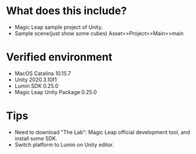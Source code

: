 # What does this include?
- Magic Leap sample project of Unity.
- Sample scene(just show some cubes)
Asset>>Project>>Main>>main

# Verified environment
- MacOS Catalina 10.15.7
- Unity 2020.3.10f1
- Lumin SDK 0.25.0
- Magic Leap Unity Package 0.25.0

# Tips
- Need to download "The Lab": Magic Leap official development tool, and install some SDK.
- Switch platform to Lumin on Unity editor.